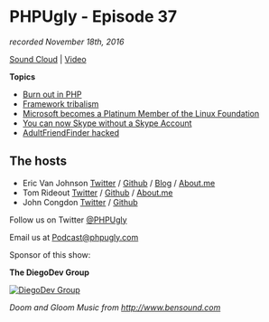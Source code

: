 # PHPUgly - Episode 37
*recorded November 18th, 2016*

[Sound Cloud](https://soundcloud.com/phpugly/episode37) | 
[Video](https://youtu.be/4sC9_TD7WOM)

**Topics**

* [Burn out in PHP](https://www.smashingmagazine.com/2016/11/not-an-imposter-fighting-front-end-fatigue/)
* [Framework tribalism](https://laravel-news.com/2016/11/can-frameworks-lead-to-tribalism-among-developers/)
* [Microsoft becomes a Platinum Member of the Linux Foundation](https://www.linuxfoundation.org/announcements/microsoft-fortifies-commitment-to-open-source-becomes-linux-foundation-platinum)
* [You can now Skype without a Skype Account](https://blogs.skype.com/news/2016/11/14/now-anyone-can-use-skype-right-away/)
* [AdultFriendFinder hacked](http://boingboing.net/2016/11/13/plaintext-passwords-galore-in.html)


## The hosts
* Eric Van Johnson [Twitter](https://twitter.com/shocm) / [Github](https://github.com/ericvanjohnson/) / [Blog](https://www.shocm.com) / [About.me](https://about.me/shocm) 
* Tom Rideout [Twitter](https://twitter.com/realrideout) / [Github](https://github.com/trideout/) / [About.me](https://about.me/thomasrideout)
* John Congdon [Twitter](https://twitter.com/johncongdon) / [Github](https://github.com/johncongdon) 

Follow us on Twitter [@PHPUgly](https://twitter.com/phpugly) 

Email us at [Podcast@phpugly.com](mailto:Podcast@phpugly.com)

Sponsor of this show:

**The DiegoDev Group**

[![DiegoDev Group](https://www.diegodev.com/img/diegodevgroup.png "Logo DiegoDev Group")](https://www.diegodev.com)


_Doom and Gloom Music from  http://www.bensound.com_
